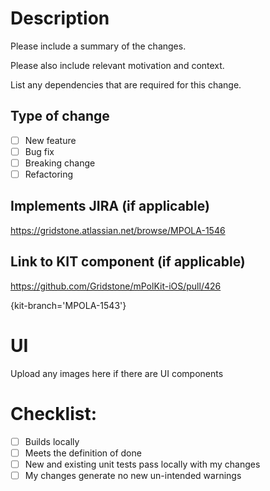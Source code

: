 # Description

Please include a summary of the changes.

Please also include relevant motivation and context. 

List any dependencies that are required for this change.

## Type of change

- [ ] New feature
- [ ] Bug fix
- [ ] Breaking change
- [ ] Refactoring

## Implements JIRA (if applicable)
https://gridstone.atlassian.net/browse/MPOLA-1546

## Link to KIT component (if applicable)
https://github.com/Gridstone/mPolKit-iOS/pull/426

{kit-branch='MPOLA-1543'}
 
# UI
Upload any images here if there are UI components
 
# Checklist:

- [ ] Builds locally
- [ ] Meets the definition of done
- [ ] New and existing unit tests pass locally with my changes
- [ ] My changes generate no new un-intended warnings
